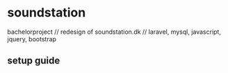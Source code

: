 # soundstation
bachelorproject // redesign of soundstation.dk // laravel, mysql, javascript, jquery, bootstrap

## setup guide
